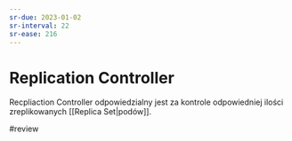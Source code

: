 ```yaml
---
sr-due: 2023-01-02
sr-interval: 22
sr-ease: 216
---
```


# Replication Controller
Recpliaction Controller odpowiedzialny jest za kontrole odpowiedniej ilości zreplikowanych [[Replica Set|podów]].

#review 